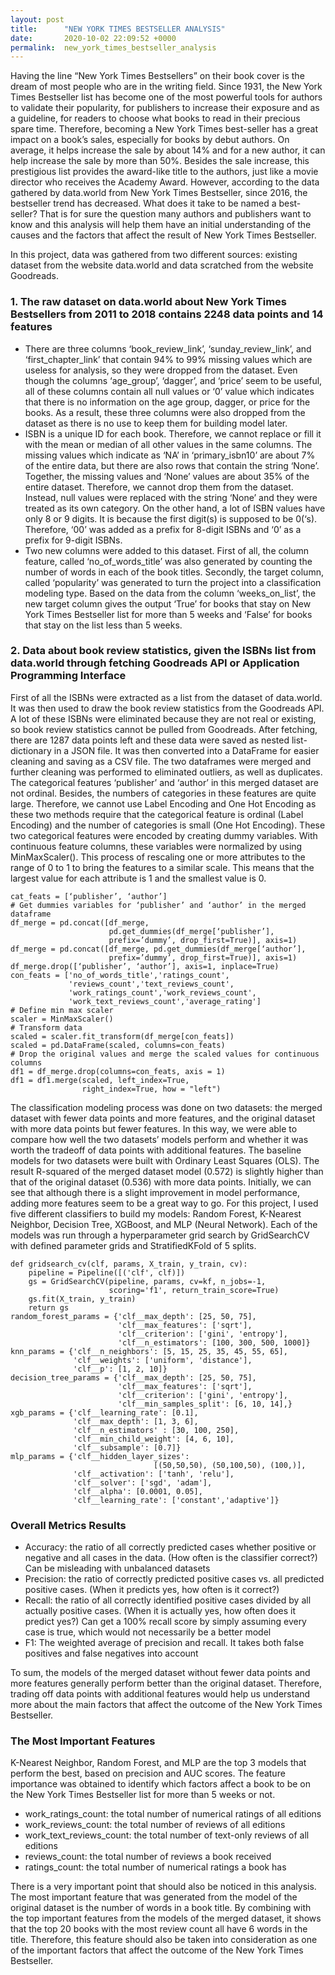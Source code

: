 ```yaml
---
layout: post
title:      "NEW YORK TIMES BESTSELLER ANALYSIS"
date:       2020-10-02 22:09:52 +0000
permalink:  new_york_times_bestseller_analysis
---
```



Having the line “New York Times Bestsellers” on their book cover is the dream of most people who are in the writing field. Since 1931, the New York Times Bestseller list has become one of the most powerful tools for authors to validate their popularity, for publishers to increase their exposure and as a guideline, for readers to choose what books to read in their precious spare time. Therefore, becoming a New York Times best-seller has a great impact on a book’s sales, especially for books by debut authors. On average, it helps increase the sale by about 14% and for a new author, it can help increase the sale by more than 50%. Besides the sale increase, this prestigious list provides the award-like title to the authors, just like a movie director who receives the Academy Award. However, according to the data gathered by data.world from New York Times Bestseller, since 2016, the bestseller trend has decreased. What does it take to be named a best-seller? That is for sure the question many authors and publishers want to know and this analysis will help them have an initial understanding of the causes and the factors that affect the result of New York Times Bestseller.

In this project, data was gathered from two different sources: existing dataset from the website data.world and data scratched from the website Goodreads.

### 1. The raw dataset on data.world about New York Times Bestsellers from 2011 to 2018 contains 2248 data points and 14 features

* There are three columns ‘book_review_link’, ‘sunday_review_link’, and ‘first_chapter_link’ that contain 94% to 99% missing values which are useless for analysis, so they were dropped from the dataset. Even though the columns ‘age_group’, ‘dagger’, and ‘price’ seem to be useful, all of these columns contain all null values or ‘0’ value which indicates that there is no information on the age group, dagger, or price for the books. As a result, these three columns were also dropped from the dataset as there is no use to keep them for building model later.
 * ISBN is a unique ID for each book. Therefore, we cannot replace or fill it with the mean or median of all other values in the same columns. The missing values which indicate as ‘NA’ in ‘primary_isbn10’ are about 7% of the entire data, but there are also rows that contain the string ‘None’. Together, the missing values and ‘None’ values are about 35% of the entire dataset. Therefore, we cannot drop them from the dataset. Instead, null values were replaced with the string ‘None’ and they were treated as its own category. On the other hand, a lot of ISBN values have only 8 or 9 digits. It is because the first digit(s) is supposed to be 0(‘s). Therefore, ‘00’ was added as a prefix for 8-digit ISBNs and ‘0’ as a prefix for 9-digit ISBNs.
 * Two new columns were added to this dataset. First of all, the column feature, called ‘no_of_words_title’ was also generated by counting the number of words in each of the book titles. Secondly, the target column, called ‘popularity’ was generated to turn the project into a classification modeling type. Based on the data from the column ‘weeks_on_list’, the new target column gives the output ‘True’ for books that stay on New York Times Bestseller list for more than 5 weeks and ‘False’ for books that stay on the list less than 5 weeks.


### 2. Data about book review statistics, given the ISBNs list from data.world through fetching Goodreads API or Application Programming Interface
First of all the ISBNs were extracted as a list from the dataset of data.world. It was then used to draw the book review statistics from the Goodreads API. A lot of these ISBNs were eliminated because they are not real or existing, so book review statistics cannot be pulled from Goodreads. After fetching, there are 1287 data points left and these data were saved as nested list-dictionary in a JSON file. It was then converted into a DataFrame for easier cleaning and saving as a CSV file.
The two dataframes were merged and further cleaning was performed to eliminated outliers, as well as duplicates. The categorical features ‘publisher’ and ‘author’ in this merged dataset are not ordinal. Besides, the numbers of categories in these features are quite large. Therefore, we cannot use Label Encoding and One Hot Encoding as these two methods require that the categorical feature is ordinal (Label Encoding) and the number of categories is small (One Hot Encoding). These two categorical features were encoded by creating dummy variables. With continuous feature columns, these variables were normalized by using MinMaxScaler(). This process of rescaling one or more attributes to the range of 0 to 1 to bring the features to a similar scale. This means that the largest value for each attribute is 1 and the smallest value is 0.

```
cat_feats = [‘publisher’, ‘author’]
# Get dummies variables for ‘publisher’ and ‘author’ in the merged dataframe
df_merge = pd.concat([df_merge,  
                      pd.get_dummies(df_merge[‘publisher’], 
                      prefix=’dummy’, drop_first=True)], axis=1)
df_merge = pd.concat([df_merge, pd.get_dummies(df_merge[‘author’], 
                      prefix=’dummy’, drop_first=True)], axis=1)
df_merge.drop([‘publisher’, ‘author’], axis=1, inplace=True)
con_feats = ['no_of_words_title','ratings_count',
             'reviews_count','text_reviews_count',
             'work_ratings_count','work_reviews_count',
             'work_text_reviews_count','average_rating']
# Define min max scaler
scaler = MinMaxScaler()
# Transform data
scaled = scaler.fit_transform(df_merge[con_feats])
scaled = pd.DataFrame(scaled, columns=con_feats)
# Drop the original values and merge the scaled values for continuous columns
df1 = df_merge.drop(columns=con_feats, axis = 1)
df1 = df1.merge(scaled, left_index=True, 
                right_index=True, how = "left")
```

The classification modeling process was done on two datasets: the merged dataset with fewer data points and more features, and the original dataset with more data points but fewer features. In this way, we were able to compare how well the two datasets’ models perform and whether it was worth the tradeoff of data points with additional features. 
The baseline models for two datasets were built with Ordinary Least Squares (OLS). The result R-squared of the merged dataset model (0.572) is slightly higher than that of the original dataset (0.536) with more data points. Initially, we can see that although there is a slight improvement in model performance, adding more features seem to be a great way to go. 
For this project, I used five different classifiers to build my models: Random Forest, K-Nearest Neighbor, Decision Tree, XGBoost, and MLP (Neural Network). Each of the models was run through a hyperparameter grid search by GridSearchCV with defined parameter grids and StratifiedKFold of 5 splits.

```
def gridsearch_cv(clf, params, X_train, y_train, cv):
    pipeline = Pipeline([('clf', clf)])
    gs = GridSearchCV(pipeline, params, cv=kf, n_jobs=-1,
                      scoring='f1', return_train_score=True)
    gs.fit(X_train, y_train)
    return gs
random_forest_params = {'clf__max_depth': [25, 50, 75],
                        'clf__max_features': ['sqrt'],
                        'clf__criterion': ['gini', 'entropy'],
                        'clf__n_estimators': [100, 300, 500, 1000]}
knn_params = {'clf__n_neighbors': [5, 15, 25, 35, 45, 55, 65],
              'clf__weights': ['uniform', 'distance'],
              'clf__p': [1, 2, 10]}
decision_tree_params = {'clf__max_depth': [25, 50, 75],
                        'clf__max_features': ['sqrt'],
                        'clf__criterion': ['gini', 'entropy'],
                        'clf__min_samples_split': [6, 10, 14],}
xgb_params = {'clf__learning_rate': [0.1],
              'clf__max_depth': [1, 3, 6],
              'clf__n_estimators' : [30, 100, 250],
              'clf__min_child_weight': [4, 6, 10],
              'clf__subsample': [0.7]}
mlp_params = {'clf__hidden_layer_sizes': 
                                [(50,50,50), (50,100,50), (100,)],
              'clf__activation': ['tanh', 'relu'],
              'clf__solver': ['sgd', 'adam'],
              'clf__alpha': [0.0001, 0.05],
              'clf__learning_rate': ['constant','adaptive']}
```

### Overall Metrics Results

* Accuracy: the ratio of all correctly predicted cases whether positive or negative and all cases in the data. (How often is the classifier correct?)
Can be misleading with unbalanced datasets
* Precision: the ratio of correctly predicted positive cases vs. all predicted positive cases. (When it predicts yes, how often is it correct?)
* Recall: the ratio of all correctly identified positive cases divided by all actually positive cases. (When it is actually yes, how often does it predict yes?)
Can get a 100% recall score by simply assuming every case is true, which would not necessarily be a better model
* F1: The weighted average of precision and recall. It takes both false positives and false negatives into account

To sum, the models of the merged dataset without fewer data points and more features generally perform better than the original dataset. Therefore, trading off data points with additional features would help us understand more about the main factors that affect the outcome of the New York Times Bestseller.

### The Most Important Features

K-Nearest Neighbor, Random Forest, and MLP are the top 3 models that perform the best, based on precision and AUC scores. The feature importance was obtained to identify which factors affect a book to be on the New York Times Bestseller list for more than 5 weeks or not.

* work_ratings_count: the total number of numerical ratings of all editions
* work_reviews_count: the total number of reviews of all editions
* work_text_reviews_count: the total number of text-only reviews of all editions
* reviews_count: the total number of reviews a book received
* ratings_count: the total number of numerical ratings a book has

There is a very important point that should also be noticed in this analysis. The most important feature that was generated from the model of the original dataset is the number of words in a book title. By combining with the top important features from the models of the merged dataset, it shows that the top 20 books with the most review count all have 6 words in the title. Therefore, this feature should also be taken into consideration as one of the important factors that affect the outcome of the New York Times Bestseller.
